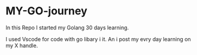 # MY-GO-journey
In this Repo I started my Golang  30 days learning.


I used Vscode for code with go libary i it.
An i post my evry day learning on my X handle.

